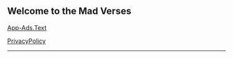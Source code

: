 ## Welcome to the Mad Verses

[App-Ads.Text](https://eightblackey.github.io/EightBlackeyGames.github.io/app-ads.txt)

[PrivacyPolicy](https://eightblackey.github.io/EightBlackeyGames.github.io/PrivacyPolicy)
_________
